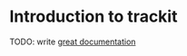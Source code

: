 # Introduction to trackit

TODO: write [great documentation](http://jacobian.org/writing/what-to-write/)
